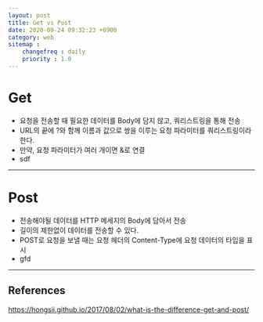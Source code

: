 ```yaml
---
layout: post
title: Get vs Post
date: 2020-09-24 09:32:23 +0900
category: web
sitemap :
    changefreq : daily
    priority : 1.0
---
```


# Get
- 요청을 전송할 때 필요한 데이터를 Body에 담지 않고, 쿼리스트링을 통해 전송
- URL의 끝에 ?와 함께 이름과 값으로 쌍을 이루는 요청 파라미터를 쿼리스트링이라 한다.
- 만약, 요청 파라미터가 여러 개이면 &로 연결
- sdf

<hr/>

# Post
- 전송해야될 데이터를 HTTP 메세지의 Body에 담아서 전송
- 길이의 제한없이 데이터를 전송할 수 있다.
- POST로 요청을 보낼 때는 요청 헤더의 Content-Type에 요청 데이터의 타입을 표시
- gfd


<hr/>

## References

https://hongsii.github.io/2017/08/02/what-is-the-difference-get-and-post/
